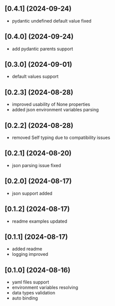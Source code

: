## [0.4.1] (2024-09-24)
- pydantic undefined default value fixed

## [0.4.0] (2024-09-24)
- add pydantic parents support

## [0.3.0] (2024-09-01)
- default values support

## [0.2.3] (2024-08-28)
- improved usability of None properties
- added json environment variables parsing

## [0.2.2] (2024-08-28)
- removed Self typing due to compatibility issues

## [0.2.1] (2024-08-20)
- json parsing issue fixed

## [0.2.0] (2024-08-17)
- json support added

## [0.1.2] (2024-08-17)
- readme examples updated

## [0.1.1] (2024-08-17)
- added readme
- logging improved

## [0.1.0] (2024-08-16)
- yaml files support
- environment variables resolving
- data types validation
- auto binding

